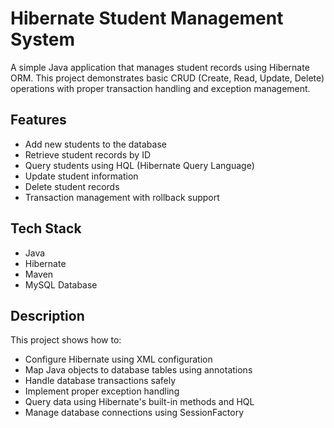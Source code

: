 # Hibernate Student Management System

A simple Java application that manages student records using Hibernate ORM. This project demonstrates basic CRUD (Create, Read, Update, Delete) operations with proper transaction handling and exception management.

## Features

- Add new students to the database
- Retrieve student records by ID 
- Query students using HQL (Hibernate Query Language)
- Update student information
- Delete student records
- Transaction management with rollback support

## Tech Stack

- Java 
- Hibernate
- Maven
- MySQL Database

## Description

This project shows how to:
- Configure Hibernate using XML configuration
- Map Java objects to database tables using annotations
- Handle database transactions safely
- Implement proper exception handling
- Query data using Hibernate's built-in methods and HQL
- Manage database connections using SessionFactory
